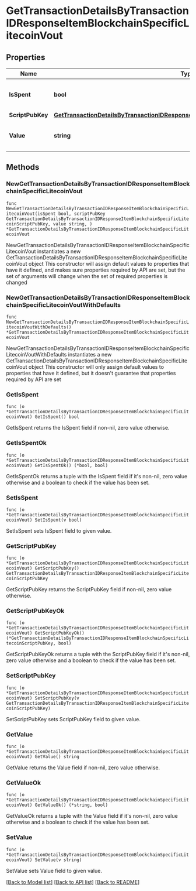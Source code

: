 # GetTransactionDetailsByTransactionIDResponseItemBlockchainSpecificLitecoinVout

## Properties

Name | Type | Description | Notes
------------ | ------------- | ------------- | -------------
**IsSpent** | **bool** | Defines whether the output is spent or not. | 
**ScriptPubKey** | [**GetTransactionDetailsByTransactionIDResponseItemBlockchainSpecificLitecoinScriptPubKey**](GetTransactionDetailsByTransactionIDResponseItemBlockchainSpecificLitecoinScriptPubKey.md) |  | 
**Value** | **string** | Represents the sent/received amount. | 

## Methods

### NewGetTransactionDetailsByTransactionIDResponseItemBlockchainSpecificLitecoinVout

`func NewGetTransactionDetailsByTransactionIDResponseItemBlockchainSpecificLitecoinVout(isSpent bool, scriptPubKey GetTransactionDetailsByTransactionIDResponseItemBlockchainSpecificLitecoinScriptPubKey, value string, ) *GetTransactionDetailsByTransactionIDResponseItemBlockchainSpecificLitecoinVout`

NewGetTransactionDetailsByTransactionIDResponseItemBlockchainSpecificLitecoinVout instantiates a new GetTransactionDetailsByTransactionIDResponseItemBlockchainSpecificLitecoinVout object
This constructor will assign default values to properties that have it defined,
and makes sure properties required by API are set, but the set of arguments
will change when the set of required properties is changed

### NewGetTransactionDetailsByTransactionIDResponseItemBlockchainSpecificLitecoinVoutWithDefaults

`func NewGetTransactionDetailsByTransactionIDResponseItemBlockchainSpecificLitecoinVoutWithDefaults() *GetTransactionDetailsByTransactionIDResponseItemBlockchainSpecificLitecoinVout`

NewGetTransactionDetailsByTransactionIDResponseItemBlockchainSpecificLitecoinVoutWithDefaults instantiates a new GetTransactionDetailsByTransactionIDResponseItemBlockchainSpecificLitecoinVout object
This constructor will only assign default values to properties that have it defined,
but it doesn't guarantee that properties required by API are set

### GetIsSpent

`func (o *GetTransactionDetailsByTransactionIDResponseItemBlockchainSpecificLitecoinVout) GetIsSpent() bool`

GetIsSpent returns the IsSpent field if non-nil, zero value otherwise.

### GetIsSpentOk

`func (o *GetTransactionDetailsByTransactionIDResponseItemBlockchainSpecificLitecoinVout) GetIsSpentOk() (*bool, bool)`

GetIsSpentOk returns a tuple with the IsSpent field if it's non-nil, zero value otherwise
and a boolean to check if the value has been set.

### SetIsSpent

`func (o *GetTransactionDetailsByTransactionIDResponseItemBlockchainSpecificLitecoinVout) SetIsSpent(v bool)`

SetIsSpent sets IsSpent field to given value.


### GetScriptPubKey

`func (o *GetTransactionDetailsByTransactionIDResponseItemBlockchainSpecificLitecoinVout) GetScriptPubKey() GetTransactionDetailsByTransactionIDResponseItemBlockchainSpecificLitecoinScriptPubKey`

GetScriptPubKey returns the ScriptPubKey field if non-nil, zero value otherwise.

### GetScriptPubKeyOk

`func (o *GetTransactionDetailsByTransactionIDResponseItemBlockchainSpecificLitecoinVout) GetScriptPubKeyOk() (*GetTransactionDetailsByTransactionIDResponseItemBlockchainSpecificLitecoinScriptPubKey, bool)`

GetScriptPubKeyOk returns a tuple with the ScriptPubKey field if it's non-nil, zero value otherwise
and a boolean to check if the value has been set.

### SetScriptPubKey

`func (o *GetTransactionDetailsByTransactionIDResponseItemBlockchainSpecificLitecoinVout) SetScriptPubKey(v GetTransactionDetailsByTransactionIDResponseItemBlockchainSpecificLitecoinScriptPubKey)`

SetScriptPubKey sets ScriptPubKey field to given value.


### GetValue

`func (o *GetTransactionDetailsByTransactionIDResponseItemBlockchainSpecificLitecoinVout) GetValue() string`

GetValue returns the Value field if non-nil, zero value otherwise.

### GetValueOk

`func (o *GetTransactionDetailsByTransactionIDResponseItemBlockchainSpecificLitecoinVout) GetValueOk() (*string, bool)`

GetValueOk returns a tuple with the Value field if it's non-nil, zero value otherwise
and a boolean to check if the value has been set.

### SetValue

`func (o *GetTransactionDetailsByTransactionIDResponseItemBlockchainSpecificLitecoinVout) SetValue(v string)`

SetValue sets Value field to given value.



[[Back to Model list]](../README.md#documentation-for-models) [[Back to API list]](../README.md#documentation-for-api-endpoints) [[Back to README]](../README.md)


